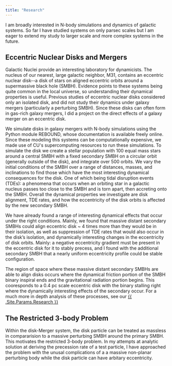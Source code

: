 ```yaml
---
title: "Research"
---
```

I am broadly interested in N-body simulations and dynamics of galactic systems.  So far I have studied systems on only parsec scales but I am eager to extend my study to larger scale and more complex systems in the future.

## Eccentric Nuclear Disks and Mergers
Galactic Nuclei provide an interesting laboratory for dynamicists. The nucleus of our nearest, large galactic neighbor, M31, contains an eccentric nuclear disk--a disk of stars on aligned eccentric orbits around a supermassive black hole (SMBH).  Evidence points to these systems being quite common in the local universe, so understanding their dynamical properties is useful.  Previous studies of eccentric nuclear disks considered only an isolated disk, and did not study their dynamics under galaxy mergers (particularly a perturbing SMBH).  Since these disks can often form in gas-rich galaxy mergers, I did a project on the direct effects of a galaxy merger on an eccentric disk. 

We simulate disks in galaxy mergers with N-body simulations using the Python module REBOUND, whose documentation is available freely online.  Since these modeling this systems can be computationally expensive, we made use of CU's supercomputing resources to run these simulations. To simulate the disk we create a stellar population with 100 equal mass stars around a central SMBH with a fixed secondary SMBH on a circular orbit (generally outside of the disk), and integrate over 500 orbits. We vary the initial conditions of the SMBH over a range of distances, masses, and inclinations to find those which have the most interesting dynamical consequences for the disk. One of which being tidal disruption events (TDEs): a phenomena that occurs when an orbiting star in a galactic nucleus passes too close to the SMBH and is torn apart, then accreting onto the SMBH.  Overall the dynamical properties we investigate are disk alignment, TDE rates, and how the eccentricity of the disk orbits is affected by the new secondary SMBH.

We have already found a range of interesting dynamical effects that occur under the right conditions. Mainly, we found that massive distant secondary SMBHs could align eccentric disk ~ 4 times more than they would be in their isolation, as well as suppression of TDE rates that would also occur in the disk’s isolation, and dynamically interesting changes in the eccentricity of disk orbits. Mainly: a negative eccentricity gradient must be present in the eccentric disk for it to stably precess, and I found with the additional secondary SMBH that a nearly uniform eccentricity profile could be stable configuration.

The region of space where these massive distant secondary SMBHs are able to align disks occurs where the dynamical friction portion of the SMBH binary inspiral ends and the gravitational radiation portion begins.  This cooresponds to a 0.4 pc scale eccentric disk with the binary stalling right where the dynamically interesting effects of the secondary occur. For a much more in depth analysis of these processes, see our 
<a href="https://drive.google.com/drive/u/0/folders/1rGD6c0FPf0dt1wrxe0oOjwPKwdTR_puj">{{ .Site.Params.Research }}</a>

## The Restricted 3-body Problem
Within the disk-Merger system, the disk particle can be treated as massless in compararision to a massive perturbing SMBH around the primary SMBH.  This motivates the restricted 3-body problem.  In my attempts at analytic solution at deriving the precession rate of a test particle, I have approached the problem with the unusal complications of a a massive non-planar perturbing body while the disk particle can have arbitary eccentricity. 

